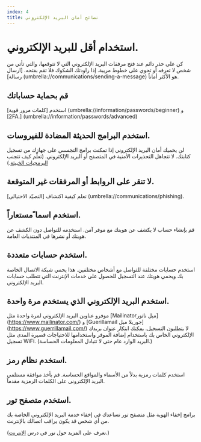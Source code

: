 ```yaml
---
index: 4
title: نصائح أمان البريد الإلكتروني
---
```

# استخدام أقل للبريد الإلكتروني.

كن على حذر دائم عند فتح مرفقات البريد الإلكتروني التي لا تتوقعها، والتي تأتي من شخص لا تعرفه أو تحوي على خطوط مريبة. إذا راودتك الشكوك فلا تقم بفتحه. [ارسال رسالة] (umbrella://communications/sending-a-message) هو الأكثر أماناً. 

## قم بحماية حساباتك

استخدم [كلمات مرور قوية] (umbrella://information/passwords/beginner) و [2FA.] (umbrella://information/passwords/advanced)

## استخدم البرامج الحديثة المضادة للفيروسات. 

لن يحميك أمان البريد الإلكتروني إذا تمكنت برامج التجسس على جهازك من تسجيل كتابتك. لا تتجاهل التحذيرات الأمنية في المتصفح أو البريد الإلكتروني. (تعلّم كيف تتجنب  [البرمجيات الخبيثة](umbrella://information/malware).)

## لا تنقر على الروابط أو المرفقات غير المتوقعة.

تعلم كيفية اكتشاف [التصيّد الاحتيالي] (umbrella://communications/phishing).

## استخدم اسما ًمستعاراً.

قم بإنشاء حساب لا يكشف عن هويتك مع موفر آمن. استخدمه للتواصل دون الكشف عن هويتك أو نشرها في المنتديات العامة.

## استخدم حسابات متعددة.

استخدم حسابات مختلفة للتواصل مع أشخاص مختلفين. هذا يحمي شبكة الاتصال الخاصة بك ويحمي هويتك عند التسجيل للحصول على خدمات الإنترنت التي تتطلب حسابات البريد الإلكتروني.

## استخدم البريد الإلكتروني الذي يستخدم مرة واحدة.

موفرو عناوين البريد الإلكتروني لمرة واحدة مثل [Mailinatorميل ناتور] (https://www.mailinator.com/) و [Guerillamail جوريلا ميل] (https://www.guerrillamail.com/) لا يتطلبون التسجيل. يمكنك ابتكار عنوان بريدك الإلكتروني الخاص بك باستخدام إضافة الموفر واستخدامها للاحتياجات قصيرة المدى مثل تسجيل WiFi. (البريد الوارد عام حتى لا تتبادل المعلومات الحساسة.)

## استخدم نظام رمز.

استخدم كلمات رمزية بدلاً من الأسماء والمواقع الحساسة. قم بأخذ موافقة مستلمي البريد الإلكتروني على الكلمات الرمزية مقدماً.

## استخدم متصفح تور.

برامج إخفاء الهوية مثل متصفح تور تساعدك في إخفاء خدمة البريد الإلكتروني الخاصة بك من أي شخص قد يكون يراقب اتصالك بالإنترنت.

(تعرف على المزيد حول تور في درس [الإنترنت](umbrella://communications/the-internet).)